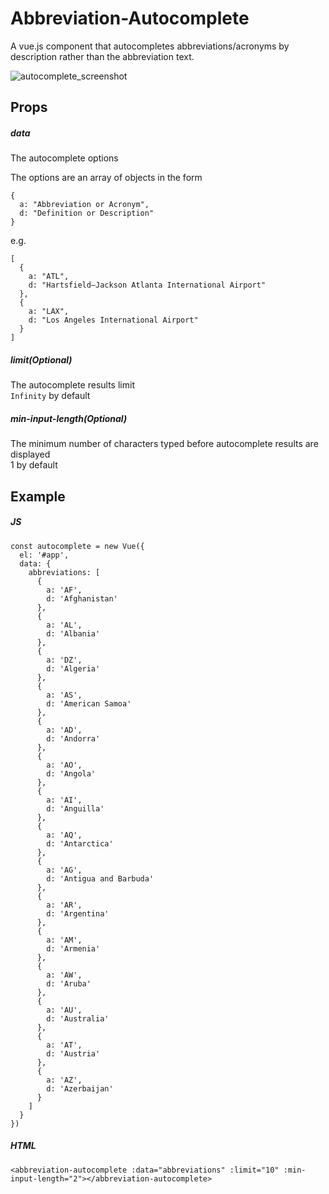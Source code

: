 # Abbreviation-Autocomplete
A vue.js component that autocompletes abbreviations/acronyms by description rather than the abbreviation text.

![autocomplete_screenshot](https://user-images.githubusercontent.com/8918762/72185093-e6280380-33e9-11ea-92ca-d0651b09771f.png)

## Props
##### data
The autocomplete options

The options are an array of objects in the form

    {
      a: "Abbreviation or Acronym",
      d: "Definition or Description"
    }

e.g.

    [
      {
        a: "ATL",
        d: "Hartsfield–Jackson Atlanta International Airport"
      },
      {
        a: "LAX",
        d: "Los Angeles International Airport"
      }
    ]

##### limit(Optional)
The autocomplete results limit  
`Infinity` by default
##### min-input-length(Optional)
The minimum number of characters typed before autocomplete results are displayed  
1 by default

## Example
##### JS
    const autocomplete = new Vue({
      el: '#app',
      data: {
        abbreviations: [
          {
            a: 'AF',
            d: 'Afghanistan'
          },
          {
            a: 'AL',
            d: 'Albania'
          },
          {
            a: 'DZ',
            d: 'Algeria'
          },
          {
            a: 'AS',
            d: 'American Samoa'
          },
          {
            a: 'AD',
            d: 'Andorra'
          },
          {
            a: 'AO',
            d: 'Angola'
          },
          {
            a: 'AI',
            d: 'Anguilla'
          },
          {
            a: 'AQ',
            d: 'Antarctica'
          },
          {
            a: 'AG',
            d: 'Antigua and Barbuda'
          },
          {
            a: 'AR',
            d: 'Argentina'
          },
          {
            a: 'AM',
            d: 'Armenia'
          },
          {
            a: 'AW',
            d: 'Aruba'
          },
          {
            a: 'AU',
            d: 'Australia'
          },
          {
            a: 'AT',
            d: 'Austria'
          },
          {
            a: 'AZ',
            d: 'Azerbaijan'
          }
        ]
      }
    })
##### HTML
    <abbreviation-autocomplete :data="abbreviations" :limit="10" :min-input-length="2"></abbreviation-autocomplete>
